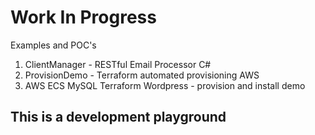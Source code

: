 # Work In Progress
Examples and POC's

1. ClientManager - RESTful Email Processor C#
2. ProvisionDemo - Terraform automated provisioning AWS
3. AWS ECS MySQL Terraform Wordpress - provision and install demo  
  
## This is a development playground
